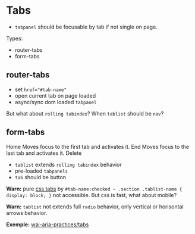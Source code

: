 # Tabs

- `tabpanel` should be focusable by tab if not single on page.

Types:

- router-tabs
- form-tabs

## router-tabs

- set `href="#tab-name"`
- open current tab on page loaded
- async/sync dom loaded `tabpanel`

But what about `rolling tabindex`?
When `tablist` should be `nav`?


## form-tabs
Home	Moves focus to the first tab and activates it.
End	Moves focus to the last tab and activates it.
Delete
- `tablist` extends `rolling tabindex` behavior
- pre-loaded `tabpanels`
- `tab` should be button

**Warn:** pure [css tabs](https://codepen.io/NikitaIT/pen/YzZggxz) by `#tab-name:checked ~ .section .tablist-name { display: block; }` not accessible. 
But css is fast, what about mobile?

**Warn:** `tablist` not extends full `radio` behavior, only vertical or horisontal arrows behavior.

**Exemple:** [wai-aria-practices/tabs](https://www.w3.org/TR/wai-aria-practices-1.1/examples/tabs/tabs-1/tabs.html)

